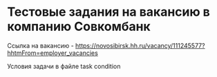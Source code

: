 # Тестовые задания на вакансию в компанию Совкомбанк

Ссылка на вакансию - 
https://novosibirsk.hh.ru/vacancy/111245577?hhtmFrom=employer_vacancies

Условия задачи в файле task condition
